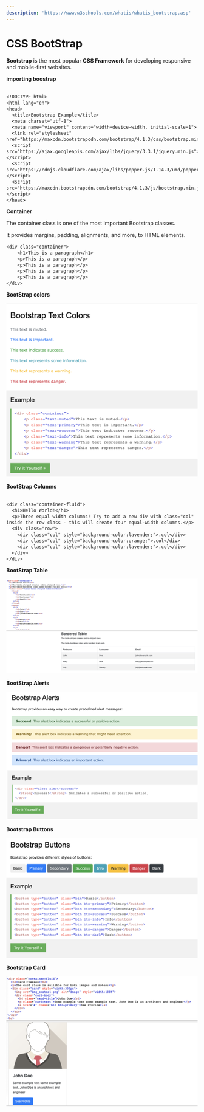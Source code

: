 ```yaml
---
description: 'https://www.w3schools.com/whatis/whatis_bootstrap.asp'
---
```


# CSS BootStrap

**Bootstrap** is the most popular **CSS Framework** for developing responsive and mobile-first websites.



**importing boostrap** 

```markup

<!DOCTYPE html>
<html lang="en">
<head>
  <title>Bootstrap Example</title>
  <meta charset="utf-8">
  <meta name="viewport" content="width=device-width, initial-scale=1">
  <link rel="stylesheet" href="https://maxcdn.bootstrapcdn.com/bootstrap/4.1.3/css/bootstrap.min.css">
  <script src="https://ajax.googleapis.com/ajax/libs/jquery/3.3.1/jquery.min.js"></script>
  <script src="https://cdnjs.cloudflare.com/ajax/libs/popper.js/1.14.3/umd/popper.min.js"></script>
  <script src="https://maxcdn.bootstrapcdn.com/bootstrap/4.1.3/js/bootstrap.min.js"></script>
</head>

```

**Container** 

The container class is one of the most important Bootstrap classes.

It provides margins, padding, alignments, and more, to HTML elements.

```markup
<div class="container">
    <h1>This is a paragraph</h1>
    <p>This is a paragraph</p>
    <p>This is a paragraph</p>
    <p>This is a paragraph</p>
    <p>This is a paragraph</p>
</div>

```

**BootStrap colors** 

![](../../.gitbook/assets/image%20%28303%29.png)

**BootStrap Columns**

```markup

<div class="container-fluid">
  <h1>Hello World!</h1>
  <p>Three equal width columns! Try to add a new div with class="col" inside the row class - this will create four equal-width columns.</p>
  <div class="row">
    <div class="col" style="background-color:lavender;">.col</div>
    <div class="col" style="background-color:orange;">.col</div>
    <div class="col" style="background-color:lavender;">.col</div>
  </div>
</div>
```

**BootStrap Table** 

![](../../.gitbook/assets/image%20%28307%29.png)

**BootStrap Alerts**

![](../../.gitbook/assets/image%20%28299%29.png)

**Bootstrap Buttons**

![](../../.gitbook/assets/image%20%28302%29.png)

**Bootstrap Card**

![](../../.gitbook/assets/image%20%28318%29.png)

